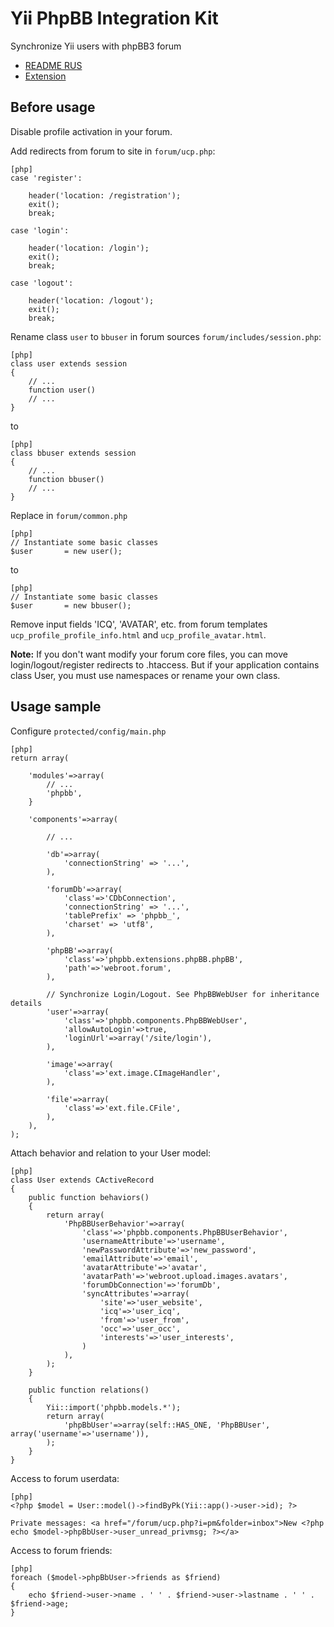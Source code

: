 Yii PhpBB Integration Kit
=========================

Synchronize Yii users with phpBB3 forum

- [README RUS](http://www.elisdn.ru/blog/32/podklyuchaem-forum-phpbb-k-yii)
- [Extension](http://www.yiiframework.com/extension/phpbb-integration-kit/)

Before usage
------

Disable profile activation in your forum. 

Add redirects from forum to site in `forum/ucp.php`:

~~~
[php]
case 'register':

    header('location: /registration');
    exit();
    break;
    
case 'login':

    header('location: /login');
    exit();
    break;

case 'logout':

    header('location: /logout');
    exit();
    break;
~~~

Rename class `user` to `bbuser` in forum sources `forum/includes/session.php`:

~~~
[php]
class user extends session
{
    // ...    
    function user()    
    // ...
}
~~~

to

~~~
[php]
class bbuser extends session
{
    // ...    
    function bbuser()    
    // ...
}
~~~

Replace in `forum/common.php`

~~~
[php]
// Instantiate some basic classes
$user		= new user();
~~~

to

~~~
[php]
// Instantiate some basic classes
$user		= new bbuser();
~~~

Remove input fields 'ICQ', 'AVATAR', etc. from forum templates `ucp_profile_profile_info.html` and `ucp_profile_avatar.html`. 

**Note:** If you don't want modify your forum core files, you can move login/logout/register redirects to .htaccess. But if your application contains class User, you must use namespaces or rename your own class.

Usage sample
------

Configure `protected/config/main.php`

~~~
[php]
return array(

    'modules'=>array(
        // ...
        'phpbb',
    }

    'components'=>array(
    
        // ...

        'db'=>array(
            'connectionString' => '...',
        ),

        'forumDb'=>array(
            'class'=>'CDbConnection',
            'connectionString' => '...',
            'tablePrefix' => 'phpbb_',
            'charset' => 'utf8',
        ),

        'phpBB'=>array(
            'class'=>'phpbb.extensions.phpBB.phpBB',
            'path'=>'webroot.forum',
        ),        
        
        // Synchronize Login/Logout. See PhpBBWebUser for inheritance details
        'user'=>array(
            'class'=>'phpbb.components.PhpBBWebUser',
            'allowAutoLogin'=>true,
            'loginUrl'=>array('/site/login'),
        ),

        'image'=>array(
            'class'=>'ext.image.CImageHandler',
        ),

        'file'=>array(
            'class'=>'ext.file.CFile',
        ),
    ),
);
~~~

Attach behavior and relation to your User model:

~~~
[php]
class User extends CActiveRecord
{
    public function behaviors()
    {
        return array(
            'PhpBBUserBehavior'=>array(
                'class'=>'phpbb.components.PhpBBUserBehavior',
                'usernameAttribute'=>'username',
                'newPasswordAttribute'=>'new_password',
                'emailAttribute'=>'email',
                'avatarAttribute'=>'avatar',
                'avatarPath'=>'webroot.upload.images.avatars',
                'forumDbConnection'=>'forumDb',
                'syncAttributes'=>array(
                    'site'=>'user_website',
                    'icq'=>'user_icq',
                    'from'=>'user_from',
                    'occ'=>'user_occ',
                    'interests'=>'user_interests',
                )
            ),
        );
    }
    
    public function relations()
    {    
        Yii::import('phpbb.models.*');
        return array(
            'phpBbUser'=>array(self::HAS_ONE, 'PhpBBUser', array('username'=>'username')),
        );
    }
}
~~~

Access to forum userdata:

~~~
[php]
<?php $model = User::model()->findByPk(Yii::app()->user->id); ?>

Private messages: <a href="/forum/ucp.php?i=pm&folder=inbox">New <?php echo $model->phpBbUser->user_unread_privmsg; ?></a>
~~~

Access to forum friends:

~~~
[php]
foreach ($model->phpBbUser->friends as $friend)
{
    echo $friend->user->name . ' ' . $friend->user->lastname . ' ' . $friend->age;
}
~~~